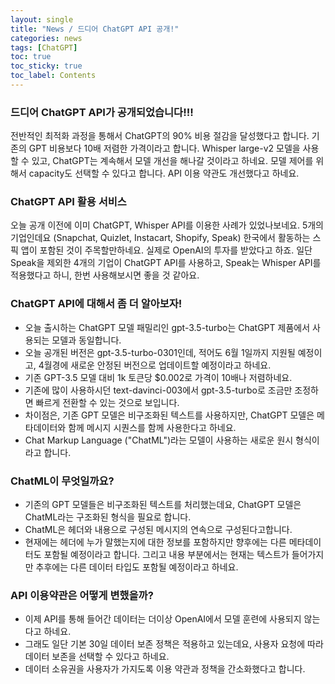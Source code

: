 ```yaml
---
layout: single
title: "News / 드디어 ChatGPT API 공개!"
categories: news
tags: [ChatGPT]
toc: true
toc_sticky: true
toc_label: Contents
---
```


### 드디어 ChatGPT API가 공개되었습니다!!!
전반적인 최적화 과정을 통해서 ChatGPT의 90% 비용 절감을 달성했다고 합니다.
기존의 GPT 비용보다 10배 저렴한 가격이라고 합니다.
Whisper large-v2 모델을 사용할 수 있고, ChatGPT는 계속해서 모델 개선을 해나갈 것이라고 하네요.
모델 제어를 위해서 capacity도 선택할 수 있다고 합니다.
API 이용 약관도 개선했다고 하네요.

### ChatGPT API 활용 서비스
오늘 공개 이전에 이미 ChatGPT, Whisper API를 이용한 사례가 있었나보네요.
5개의 기업인데요 (Snapchat, Quizlet, Instacart, Shopify, Speak)
한국에서 활동하는 스픽 앱이 포함된 것이 주목할만하네요. 실제로 OpenAI의 투자를 받았다고 하죠.
일단 Speak을 제외한 4개의 기업이 ChatGPT API를 사용하고, Speak는 Whisper API를 적용했다고 하니, 한번 사용해보시면 좋을 것 같아요.

### ChatGPT API에 대해서 좀 더 알아보자!
- 오늘 출시하는 ChatGPT 모델 패밀리인 gpt-3.5-turbo는 ChatGPT 제품에서 사용되는 모델과 동일합니다.
- 오늘 공개된 버전은 gpt-3.5-turbo-0301인데, 적어도 6월 1일까지 지원될 예정이고, 4월경에 새로운 안정된 버전으로 업데이트할 예정이라고 하네요.
- 기존 GPT-3.5 모델 대비 1k 토큰당 $0.002로 가격이 10배나 저렴하네요.
- 기존에 많이 사용하시던 text-davinci-003에서 gpt-3.5-turbo로 조금만 조정하면 빠르게 전환할 수 있는 것으로 보입니다.
- 차이점은, 기존 GPT 모델은 비구조화된 텍스트를 사용하지만, ChatGPT 모델은 메타데이터와 함께 메시지 시퀀스를 함께 사용한다고 하네요.
- Chat Markup Language ("ChatML")라는 모델이 사용하는 새로운 원시 형식이라고 합니다.

### ChatML이 무엇일까요?
- 기존의 GPT 모델들은 비구조화된 텍스트를 처리했는데요, ChatGPT 모델은 ChatML라는 구조화된 형식을 필요로 합니다.
- ChatML은 헤더와 내용으로 구성된 메시지의 연속으로 구성된다고합니다.
- 현재에는 헤더에 누가 말했는지에 대한 정보를 포함하지만 향후에는 다른 메타데이터도 포함될 예정이라고 합니다. 그리고 내용 부분에서는 현재는 텍스트가 들어가지만 추후에는 다른 데이터 타입도 포함될 예정이라고 하네요.

### API 이용약관은 어떻게 변했을까?
- 이제 API를 통해 들어간 데이터는 더이상 OpenAI에서 모델 훈련에 사용되지 않는다고 하네요.
- 그래도 일단 기본 30일 데이터 보존 정책은 적용하고 있는데요, 사용자 요청에 따라 데이터 보존을 선택할 수 있다고 하네요.
- 데이터 소유권을 사용자가 가지도록 이용 약관과 정책을 간소화했다고 합니다.

